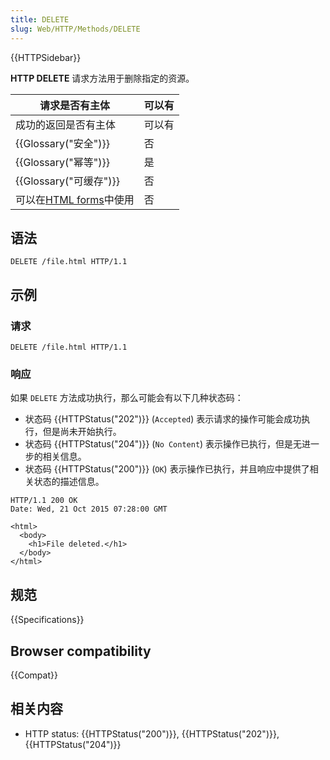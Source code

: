 ```yaml
---
title: DELETE
slug: Web/HTTP/Methods/DELETE
---
```


{{HTTPSidebar}}

**HTTP DELETE** 请求方法用于删除指定的资源。

| 请求是否有主体                                             | 可以有 |
| ---------------------------------------------------------- | ------ |
| 成功的返回是否有主体                                       | 可以有 |
| {{Glossary("安全")}}                               | 否     |
| {{Glossary("幂等")}}                               | 是     |
| {{Glossary("可缓存")}}                           | 否     |
| 可以在[HTML forms](/zh-CN/docs/Web/Guide/HTML/Forms)中使用 | 否     |

## 语法

```plain
DELETE /file.html HTTP/1.1
```

## 示例

### 请求

```plain
DELETE /file.html HTTP/1.1
```

### 响应

如果 `DELETE` 方法成功执行，那么可能会有以下几种状态码：

- 状态码 {{HTTPStatus("202")}} (`Accepted`) 表示请求的操作可能会成功执行，但是尚未开始执行。
- 状态码 {{HTTPStatus("204")}} (`No Content`) 表示操作已执行，但是无进一步的相关信息。
- 状态码 {{HTTPStatus("200")}} (`OK`) 表示操作已执行，并且响应中提供了相关状态的描述信息。

```plain
HTTP/1.1 200 OK
Date: Wed, 21 Oct 2015 07:28:00 GMT

<html>
  <body>
    <h1>File deleted.</h1>
  </body>
</html>
```

## 规范

{{Specifications}}

## Browser compatibility

{{Compat}}

## 相关内容

- HTTP status: {{HTTPStatus("200")}}, {{HTTPStatus("202")}}, {{HTTPStatus("204")}}

